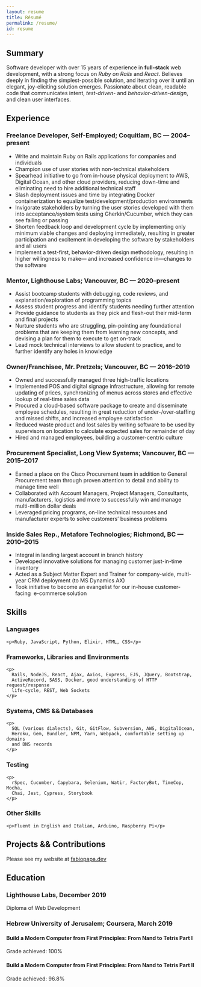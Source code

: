 ```yaml
---
layout: resume
title: Résumé
permalink: /resume/
id: resume
---
```


## Summary

Software developer with over 15 years of experience in **full-stack** web
development, with a strong focus on _Ruby on Rails_ and _React_. Believes deeply
in finding the simplest-possible solution, and iterating over it until an
elegant, joy-eliciting solution emerges. Passionate about clean, readable code
that communicates intent, _test-driven-_ and _behavior-driven-design_, and clean
user interfaces.

## Experience

### Freelance Developer, Self-Employed; Coquitlam, BC — 2004–present

- Write and maintain Ruby on Rails applications for companies and individuals
- Champion use of user stories with non-technical stakeholders
- Spearhead initiative to go from in-house physical deployment to AWS, Digital
  Ocean, and other cloud providers, reducing down-time and eliminating need to
  hire additional technical staff
- Slash deployment issues and time by integrating Docker containerization to
  equalize test/development/production environments
- Invigorate stakeholders by turning the user stories developed with them into
  acceptance/system tests using Gherkin/Cucumber, which they can see failing or
  passing
- Shorten feedback loop and development cycle by implementing only minimum
  viable changes and deploying immediately, resulting in greater participation
  and excitement in developing the software by stakeholders and all users
- Implement a test-first, behavior-driven design methodology, resulting in
  higher willingness to make— and increased confidence in—changes to the
  software

### Mentor, Lighthouse Labs; Vancouver, BC — 2020–present

- Assist bootcamp students with debugging, code reviews, and
  explanation/exploration of programming topics
- Assess student progress and identify students needing further attention
- Provide guidance to students as they pick and flesh-out their mid-term and
  final projects
- Nurture students who are struggling, pin-pointing any foundational problems
  that are keeping them from learning new concepts, and devising a plan for them
  to execute to get on-track
- Lead mock technical interviews to allow student to practice, and to further
  identify any holes in knowledge

### Owner/Franchisee, Mr. Pretzels; Vancouver, BC — 2016–2019

- Owned and successfully managed three high-traffic locations
- Implemented POS and digital signage infrastructure, allowing for remote
  updating of prices, synchronizing of menus across stores and effective lookup
  of real-time sales data
- Procured a cloud-based software package to create and disseminate employee
  schedules, resulting in great reduction of under-/over-staffing and missed
  shifts, and increased employee satisfaction
- Reduced waste product and lost sales by writing software to be used by
  supervisors on location to calculate expected sales for remainder of day
- Hired and managed employees, building a customer-centric culture

### Procurement Specialist, Long View Systems; Vancouver, BC — 2015–2017

- Earned a place on the Cisco Procurement team in addition to General
  Procurement team through proven attention to detail and ability to manage time
  well
- Collaborated with Account Managers, Project Managers, Consultants,
  manufacturers, logistics and more to successfully win and manage multi-million
  dollar deals
- Leveraged pricing programs, on-line technical resources and manufacturer
  experts to solve customers’ business problems

### Inside Sales Rep., Metafore Technologies; Richmond, BC — 2010–2015

- Integral in landing largest account in branch history
- Developed innovative solutions for managing customer just-in-time inventory
- Acted as a Subject Matter Expert and Trainer for company-wide, multi-year CRM
  deployment (to MS Dynamics AX)
- Took initiative to become an evangelist for our in-house customer-facing 
  e-commerce solution

## Skills

<section id="skillz">
  <div class="languages">
    <h3>Languages</h3>

    <p>Ruby, JavaScript, Python, Elixir, HTML, CSS</p>

  </div>
  <div class="frameworks">
    <h3>Frameworks, Libraries and Environments</h3>

    <p>
      Rails, NodeJS, React, Ajax, Axios, Express, EJS, JQuery, Bootstrap,
      ActiveRecord, SASS, Docker, good understanding of HTTP request/response
      life-cycle, REST, Web Sockets
    </p>

  </div>
  <div class="systems">
    <h3>Systems, CMS && Databases</h3>

    <p>
      SQL (various dialects), Git, GitFlow, Subversion, AWS, DigitalOcean,
      Heroku, Gem, Bundler, NPM, Yarn, Webpack, comfortable setting up domains
      and DNS records
    </p>

  </div>
  <div class="testing">
    <h3>Testing</h3>

    <p>
      rSpec, Cucumber, Capybara, Selenium, Watir, FactoryBot, TimeCop, Mocha,
      Chai, Jest, Cypress, Storybook
    </p>

  </div>
  <div class="other">
    <h3>Other Skills</h3>

    <p>Fluent in English and Italian, Arduino, Raspberry Pi</p>

  </div>
</section>

## Projects && Contributions

Please see my website at [fabiopapa.dev](https://www.fabiopapa.dev)

## Education

### Lighthouse Labs, December 2019

Diploma of Web Development

### Hebrew University of Jerusalem; Coursera, March 2019

#### Build a Modern Computer from First Principles: From Nand to Tetris Part I

Grade achieved: 100%

#### Build a Modern Computer from First Principles: From Nand to Tetris Part II

Grade achieved: 96.8%
